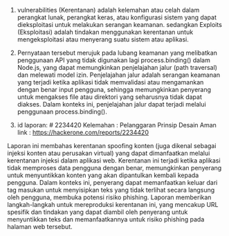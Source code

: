 1. vulnerabilities (Kerentanan) adalah kelemahan atau celah dalam perangkat lunak, perangkat keras, atau konfigurasi sistem yang dapat dieksploitasi untuk melakukan serangan keamanan. sedangkan
  Exploits (Eksploitasi) adalah tindakan menggunakan kerentanan untuk mengeksploitasi atau menyerang suatu sistem atau aplikasi.

2. Pernyataan tersebut merujuk pada lubang keamanan yang melibatkan penggunaan API yang tidak digunakan lagi process.binding() dalam Node.js, yang dapat memungkinkan penjelajahan jalur (path traversal) dan melewati model izin. Penjelajahan jalur adalah serangan keamanan yang terjadi ketika aplikasi tidak memvalidasi atau mengamankan dengan benar input pengguna, sehingga memungkinkan penyerang untuk mengakses file atau direktori yang seharusnya tidak dapat diakses. Dalam konteks ini, penjelajahan jalur dapat terjadi melalui penggunaan process.binding().

3. id laporan: # 2234420 
Kelemahan   : Pelanggaran Prinsip Desain Aman 
link        :  https://hackerone.com/reports/2234420

Laporan ini membahas kerentanan spoofing konten (juga dikenal sebagai injeksi konten atau perusakan virtual) yang dapat dimanfaatkan melalui kerentanan injeksi dalam aplikasi web. Kerentanan ini terjadi ketika aplikasi tidak memproses data pengguna dengan benar, memungkinkan penyerang untuk menyuntikkan konten yang akan dipantulkan kembali kepada pengguna. Dalam konteks ini, penyerang dapat memanfaatkan keluar dari tag masukan untuk menyisipkan teks yang tidak terlihat secara langsung oleh pengguna, membuka potensi risiko phishing. Laporan memberikan langkah-langkah untuk mereproduksi kerentanan ini, yang mencakup URL spesifik dan tindakan yang dapat diambil oleh penyerang untuk menyuntikkan teks dan memanfaatkannya untuk risiko phishing pada halaman web tersebut.